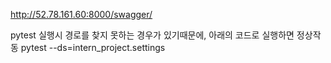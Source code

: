 

http://52.78.161.60:8000/swagger/



pytest 실행시
경로를 찾지 못하는 경우가 있기때문에,
아래의 코드로 실행하면 정상작동
pytest --ds=intern_project.settings
